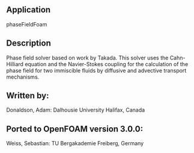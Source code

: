 Application
-----------

   phaseFieldFoam

Description
-----------   

   Phase field solver based on work by Takada. This solver uses the 
   Cahn-Hilliard equation and the Navier-Stokes coupling for the 
   calculation of the phase field for two immiscible fluids by 
   diffusive and advective transport mechanisms.
                        
Written by:
-----------

   Donaldson, Adam: Dalhousie University Halifax, Canada
                                
Ported to OpenFOAM version 3.0.0:
---------------------------------

   Weiss, Sebastian: TU Bergakademie Freiberg, Germany
